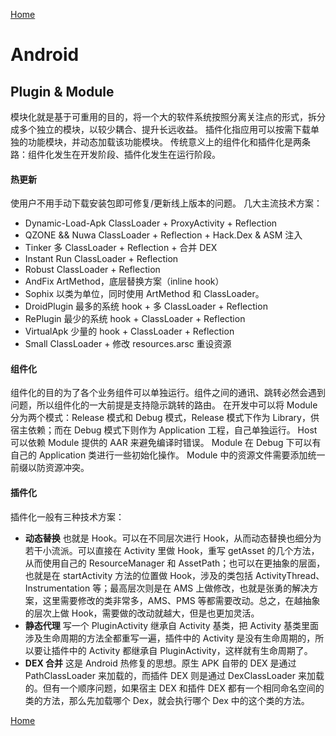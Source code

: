 [Home](../../README.md)

# Android

## Plugin & Module
模块化就是基于可重用的目的，将一个大的软件系统按照分离关注点的形式，拆分成多个独立的模块，以较少耦合、提升长远收益。
插件化指应用可以按需下载单独的功能模块，并动态加载该功能模块。
传统意义上的组件化和插件化是两条路：组件化发生在开发阶段、插件化发生在运行阶段。

#### 热更新
使用户不用手动下载安装包即可修复/更新线上版本的问题。
几大主流技术方案：
- Dynamic-Load-Apk
ClassLoader + ProxyActivity + Reflection
- QZONE && Nuwa
ClassLoader + Reflection + Hack.Dex & ASM 注入
- Tinker
多 ClassLoader + Reflection + 合并 DEX
- Instant Run
ClassLoader + Reflection
- Robust
ClassLoader + Reflection
- AndFix
ArtMethod，底层替换方案（inline hook）
- Sophix
以类为单位，同时使用 ArtMethod 和 ClassLoader。
- DroidPlugin
最多的系统 hook + 多 ClassLoader + Reflection
- RePlugin
最少的系统 hook + ClassLoader + Reflection
- VirtualApk
少量的 hook + ClassLoader + Reflection
- Small
ClassLoader + 修改 resources.arsc 重设资源

#### 组件化
组件化的目的为了各个业务组件可以单独运行。组件之间的通讯、跳转必然会遇到问题，所以组件化的一大前提是支持隐示跳转的路由。
在开发中可以将 Module 分为两个模式：Release 模式和 Debug 模式，Release 模式下作为 Library，供宿主依赖；而在 Debug 模式下则作为 Application 工程，自己单独运行。
Host 可以依赖 Module 提供的 AAR 来避免编译时错误。
Module 在 Debug 下可以有自己的 Application 类进行一些初始化操作。
Module 中的资源文件需要添加统一前缀以防资源冲突。

#### 插件化
插件化一般有三种技术方案：
- **动态替换**
也就是 Hook。可以在不同层次进行 Hook，从而动态替换也细分为若干小流派。可以直接在 Activity 里做 Hook，重写 getAsset 的几个方法，从而使用自己的 ResourceManager 和 AssetPath；也可以在更抽象的层面，也就是在 startActivity 方法的位置做 Hook，涉及的类包括 ActivityThread、Instrumentation 等；最高层次则是在 AMS 上做修改，也就是张勇的解决方案，这里需要修改的类非常多，AMS、PMS 等都需要改动。总之，在越抽象的层次上做 Hook，需要做的改动就越大，但是也更加灵活。
- **静态代理**
写一个 PluginActivity 继承自 Activity 基类，把 Activity 基类里面涉及生命周期的方法全都重写一遍，插件中的 Activity 是没有生命周期的，所以要让插件中的 Activity 都继承自 PluginActivity，这样就有生命周期了。
- **DEX 合并**
这是 Android 热修复的思想。原生 APK 自带的 DEX 是通过 PathClassLoader 来加载的，而插件 DEX 则是通过 DexClassLoader 来加载的。但有一个顺序问题，如果宿主 DEX 和插件 DEX 都有一个相同命名空间的类的方法，那么先加载哪个 Dex，就会执行哪个 Dex 中的这个类的方法。

[Home](../../README.md)